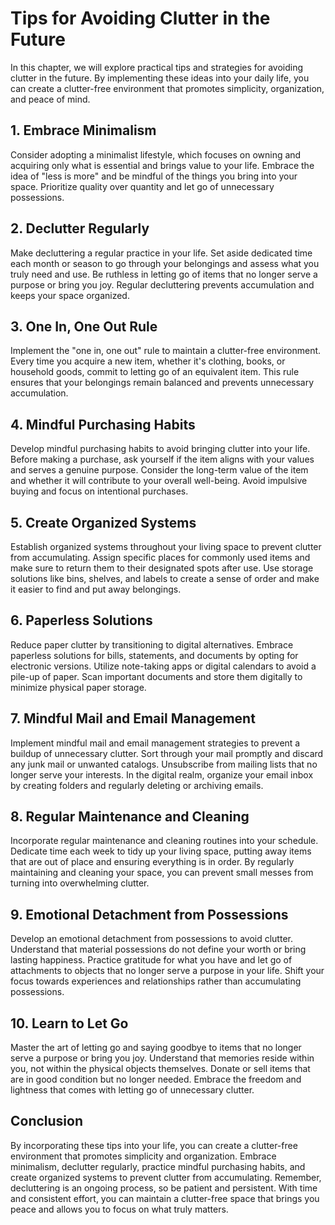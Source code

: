 Tips for Avoiding Clutter in the Future
==================================================

In this chapter, we will explore practical tips and strategies for avoiding clutter in the future. By implementing these ideas into your daily life, you can create a clutter-free environment that promotes simplicity, organization, and peace of mind.

**1. Embrace Minimalism**
-------------------------

Consider adopting a minimalist lifestyle, which focuses on owning and acquiring only what is essential and brings value to your life. Embrace the idea of "less is more" and be mindful of the things you bring into your space. Prioritize quality over quantity and let go of unnecessary possessions.

**2. Declutter Regularly**
--------------------------

Make decluttering a regular practice in your life. Set aside dedicated time each month or season to go through your belongings and assess what you truly need and use. Be ruthless in letting go of items that no longer serve a purpose or bring you joy. Regular decluttering prevents accumulation and keeps your space organized.

**3. One In, One Out Rule**
---------------------------

Implement the "one in, one out" rule to maintain a clutter-free environment. Every time you acquire a new item, whether it's clothing, books, or household goods, commit to letting go of an equivalent item. This rule ensures that your belongings remain balanced and prevents unnecessary accumulation.

**4. Mindful Purchasing Habits**
--------------------------------

Develop mindful purchasing habits to avoid bringing clutter into your life. Before making a purchase, ask yourself if the item aligns with your values and serves a genuine purpose. Consider the long-term value of the item and whether it will contribute to your overall well-being. Avoid impulsive buying and focus on intentional purchases.

**5. Create Organized Systems**
-------------------------------

Establish organized systems throughout your living space to prevent clutter from accumulating. Assign specific places for commonly used items and make sure to return them to their designated spots after use. Use storage solutions like bins, shelves, and labels to create a sense of order and make it easier to find and put away belongings.

**6. Paperless Solutions**
--------------------------

Reduce paper clutter by transitioning to digital alternatives. Embrace paperless solutions for bills, statements, and documents by opting for electronic versions. Utilize note-taking apps or digital calendars to avoid a pile-up of paper. Scan important documents and store them digitally to minimize physical paper storage.

**7. Mindful Mail and Email Management**
----------------------------------------

Implement mindful mail and email management strategies to prevent a buildup of unnecessary clutter. Sort through your mail promptly and discard any junk mail or unwanted catalogs. Unsubscribe from mailing lists that no longer serve your interests. In the digital realm, organize your email inbox by creating folders and regularly deleting or archiving emails.

**8. Regular Maintenance and Cleaning**
---------------------------------------

Incorporate regular maintenance and cleaning routines into your schedule. Dedicate time each week to tidy up your living space, putting away items that are out of place and ensuring everything is in order. By regularly maintaining and cleaning your space, you can prevent small messes from turning into overwhelming clutter.

**9. Emotional Detachment from Possessions**
--------------------------------------------

Develop an emotional detachment from possessions to avoid clutter. Understand that material possessions do not define your worth or bring lasting happiness. Practice gratitude for what you have and let go of attachments to objects that no longer serve a purpose in your life. Shift your focus towards experiences and relationships rather than accumulating possessions.

**10. Learn to Let Go**
-----------------------

Master the art of letting go and saying goodbye to items that no longer serve a purpose or bring you joy. Understand that memories reside within you, not within the physical objects themselves. Donate or sell items that are in good condition but no longer needed. Embrace the freedom and lightness that comes with letting go of unnecessary clutter.

**Conclusion**
--------------

By incorporating these tips into your life, you can create a clutter-free environment that promotes simplicity and organization. Embrace minimalism, declutter regularly, practice mindful purchasing habits, and create organized systems to prevent clutter from accumulating. Remember, decluttering is an ongoing process, so be patient and persistent. With time and consistent effort, you can maintain a clutter-free space that brings you peace and allows you to focus on what truly matters.
